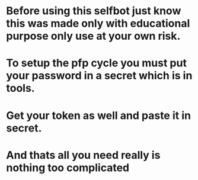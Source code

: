 # Before using this selfbot just know this was made only with educational purpose only use at your own risk.

 # To setup the pfp cycle you must put your password in a secret which is in tools.
 # Get your token as well and paste it in secret.

 # And thats all you need really is nothing too complicated